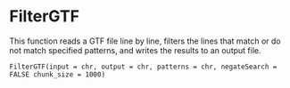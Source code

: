 # FilterGTF
This function reads a GTF file line by line, filters the lines that match or do not match specified patterns, and writes the results to an output file.

```
FilterGTF(input = chr, output = chr, patterns = chr, negateSearch = FALSE chunk_size = 1000)
```
